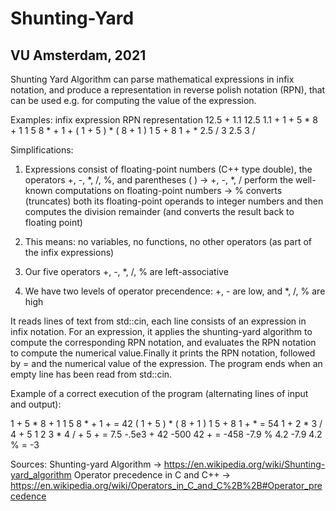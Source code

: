 # Shunting-Yard
## VU Amsterdam, 2021
Shunting Yard Algorithm can parse mathematical expressions in infix notation, and produce a representation in reverse polish notation (RPN), that can be used e.g. for computing the value of the expression.

Examples:
infix expression	      RPN representation
12.5 + 1.1	            12.5 1.1 +
1 + 5 * 8 + 1	          1 5 8 * + 1 +
( 1 + 5 ) * ( 8 + 1 )	  1 5 + 8 1 + * 
2.5 / 3	                2.5 3 /


Simplifications:

1. Expressions consist of floating-point numbers (C++ type double), the operators +, -, *, /, %, and parentheses ( )
  -> +, -, *, / perform the well-known computations on floating-point numbers
  -> % converts (truncates) both its floating-point operands to integer numbers and then computes the division remainder (and converts the result back to floating point)
  
2. This means: no variables, no functions, no other operators (as part of the infix expressions)
3. Our five operators +, -, *, /, % are left-associative
4. We have two levels of operator precendence: +, - are low, and *, /, % are high

It reads lines of text from std::cin, each line consists of an expression in infix notation. For an expression, it applies the shunting-yard algorithm to compute the corresponding RPN notation, and evaluates the RPN notation to compute the numerical value.Finally it prints the RPN notation, followed by = and the numerical value of the expression. The program ends when an empty line has been read from std::cin.

Example of a correct execution of the program (alternating lines of input and output):

1 + 5 * 8 + 1
1 5 8 * + 1 + = 42
( 1 + 5 ) * ( 8 + 1 )
1 5 + 8 1 + * = 54
1 + 2 * 3 / 4 + 5
1 2 3 * 4 / + 5 + = 7.5
-.5e3 + 42
-500 42 + = -458
-7.9 % 4.2
-7.9 4.2 % = -3



Sources: 
Shunting-yard Algorithm
  -> https://en.wikipedia.org/wiki/Shunting-yard_algorithm
Operator precedence in C and C++ 
  -> https://en.wikipedia.org/wiki/Operators_in_C_and_C%2B%2B#Operator_precedence
